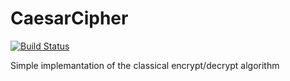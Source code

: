 # CaesarCipher
[![Build Status](https://www.travis-ci.com/TheLe0/CaesarCipher.svg?token=f7r8WCN29Kn3V1j9wd2F&branch=main)](https://www.travis-ci.com/TheLe0/CaesarCipher)

Simple implemantation of the classical encrypt/decrypt algorithm
